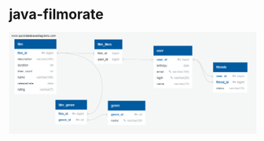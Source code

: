 # java-filmorate
![database diagram](https://github.com/a-grebnev-91-tech/java-filmorate/blob/database-diagram/filmorate_sprint_10.png)

